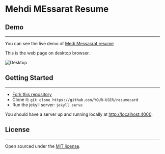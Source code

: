 # Mehdi MEssarat Resume

## Demo

---

You can see the live demo of [Medi Messasrat resume](https://medimess.github.io/cv/)

This is the web page on desktop browser.

![Desktop](https://github.com/ddbullfrog/resumecard/blob/gh-pages/_assets/normal.jpg)

## Getting Started

---

- [Fork this repository](https://github.com/ddbullfrog/resumecard/fork)
- Clone it: `git clone https://github.com/YOUR-USER/resumecard`
- Run the jekyll server: `jekyll serve`

You should have a server up and running locally at <http://localhost:4000>.

## License

---

Open sourced under the [MIT license](LICENSE.md).
